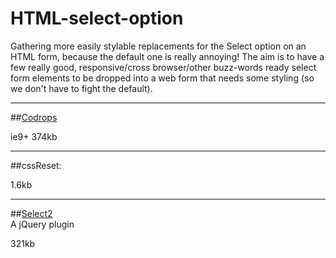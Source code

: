 # HTML-select-option
Gathering more easily stylable replacements for the Select option on an HTML form, because the default one is really annoying!
The aim is to have a few really good, responsive/cross browser/other buzz-words ready select form elements
to be dropped into a web form that needs some styling (so we don't have to fight the default).

---  

##[Codrops](https://github.com/codrops/SelectInspiration)

ie9+
374kb  

---

##cssReset:

1.6kb

---

##[Select2](https://select2.github.io/examples.html)  
A jQuery plugin

321kb
